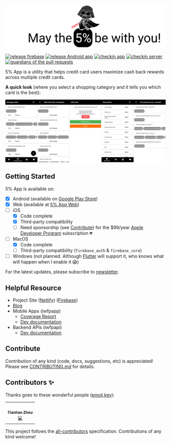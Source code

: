 ![logo](https://raw.githubusercontent.com/tianhaoz95/iwfp/master/assets/footer.png)

[![release firebase](https://github.com/tianhaoz95/iwfp/workflows/release%20firebase/badge.svg)](https://github.com/tianhaoz95/iwfp/actions?query=workflow%3A%22release+firebase%22)
[![release Android app](https://github.com/tianhaoz95/iwfp/workflows/release%20Android%20app/badge.svg)](https://github.com/tianhaoz95/iwfp/actions?query=workflow%3A%22release+Android+app%22)
[![checkin app](https://github.com/tianhaoz95/iwfp/workflows/checkin%20app/badge.svg)](https://github.com/tianhaoz95/iwfp/actions?query=workflow%3A%22checkin+app%22)
[![checkin server](https://github.com/tianhaoz95/iwfp/workflows/checkin%20server/badge.svg)](https://github.com/tianhaoz95/iwfp/actions?query=workflow%3A%22checkin+server%22)
[![guardians of the pull requests](https://github.com/tianhaoz95/iwfp/workflows/guardians%20of%20the%20pull%20requests/badge.svg)](https://github.com/tianhaoz95/iwfp/actions?query=workflow%3A%22guardians+of+the+pull+requests%22)

5% App is a utility that helps credit card users maximize cash back rewards across multiple credit cards.

**A quick look** (where you select a shopping category and it tells you which card is the best):

![App Screenshots](./assets/app_screenshots.png)

## Getting Started

5% App is available on:

- [x] Android (available on [Google Play Store](https://play.google.com/store/apps/details?id=com.jacksonz.iwfpapp&hl=en_US))
- [x] Web (available at [5% App Web](https://iwfpapp.web.app))
- [ ] iOS
  - [x] Code complete
  - [x] Third-party compatibility
  - [ ] Need sponsorship (see [Contribute](#contribute)) for the \$99/year [Apple Developer Program](https://developer.apple.com/support/compare-memberships/) subscription :broken_heart:
- [ ] MacOS
  - [x] Code complete
  - [ ] Third-party compatibility (`firebase_auth` & `firebase_core`)
- [ ] Windows (not planned. Although [Flutter](https://flutter.dev/) will support it, who knows what will happen when I enable it :scream:)

For the latest updates, please subscribe to [newsletter](https://jacksonz.substack.com).

## Helpful Resource

- Project Site ([Netlify](https://iwfp.netlify.com/)) ([Firebase](https://iwfp-project.web.app/))
- [Blog](https://medium.com/i-want-5)
- Mobile Apps (iwfpapp)
  - [Coverage Report](https://iwfp.github.io/iwfpapp-coverage-report/)
  - [Dev documentation](https://iwfp.github.io/iwfpapp-doc/)
- Backend APIs (iwfpapi)
  - [Dev documentation](https://iwfp.github.io/iwfpapi-doc/)

## Contribute

Contribution of any kind (code, docs, suggestions, etc) is appreciated! Please see [CONTRIBUTING.md](./CONTRIBUTING.md) for details.

<!-- The end of editable README, the rest is generated by all-contributors -->

<!-- Please do not edit content below this line -->

## Contributors ✨

Thanks goes to these wonderful people ([emoji key](https://allcontributors.org/docs/en/emoji-key)):

<!-- ALL-CONTRIBUTORS-LIST:START - Do not remove or modify this section -->
<!-- prettier-ignore-start -->
<!-- markdownlint-disable -->
<table>
  <tr>
    <td align="center"><a href="http://tianhaoz.com"><img src="https://avatars3.githubusercontent.com/u/16887772?v=4" width="100px;" alt=""/><br /><sub><b>Tianhao Zhou</b></sub></a><br /><a href="https://github.com/tianhaoz95/iwfp/commits?author=tianhaoz95" title="Code">💻</a></td>
  </tr>
</table>

<!-- markdownlint-enable -->
<!-- prettier-ignore-end -->

<!-- ALL-CONTRIBUTORS-LIST:END -->

This project follows the [all-contributors](https://github.com/all-contributors/all-contributors) specification. Contributions of any kind welcome!
